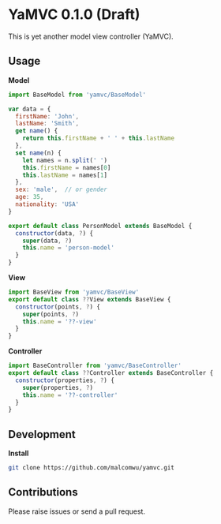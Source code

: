 # YaMVC 0.1.0 (Draft)
This is yet another model view controller (YaMVC).

## Usage
**Model**
```js
import BaseModel from 'yamvc/BaseModel'

var data = {
  firstName: 'John',
  lastName: 'Smith',
  get name() {
    return this.firstName + ' ' + this.lastName
  },
  set name(n) {
    let names = n.split(' ')
    this.firstName = names[0]
    this.lastName = names[1]
  },
  sex: 'male',  // or gender
  age: 35,
  nationality: 'USA'
}

export default class PersonModel extends BaseModel {
  constructor(data, ?) {
    super(data, ?)
    this.name = 'person-model'
  }
}
```

**View**
```js
import BaseView from 'yamvc/BaseView'
export default class ??View extends BaseView {
  constructor(points, ?) {
    super(points, ?)
    this.name = '??-view'
  }
}
```

**Controller**
```js
import BaseController from 'yamvc/BaseController'
export default class ??Controller extends BaseController {
  constructor(properties, ?) {
    super(properties, ?)
    this.name = '??-controller'
  }
}
```

## Development
**Install**
```sh
git clone https://github.com/malcomwu/yamvc.git
```

## Contributions
Please raise issues or send a pull request.
